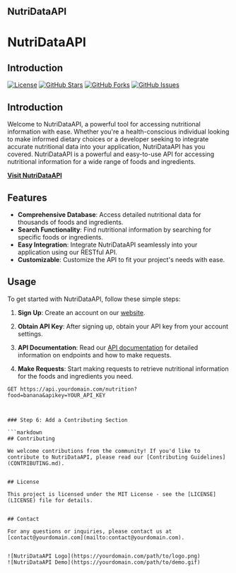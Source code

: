 ## NutriDataAPI


# NutriDataAPI

## Introduction

[![License](https://img.shields.io/badge/License-MIT-blue.svg)](https://opensource.org/licenses/MIT)
[![GitHub Stars](https://img.shields.io/github/stars/NandiLov/NutriDataAPI.svg)](https://github.com/yourusername/NutriDataAPI/stargazers)
[![GitHub Forks](https://img.shields.io/github/forks/NandiLov/NutriDataAPI.svg)](https://github.com/yourusername/NutriDataAPI/network/members)
[![GitHub Issues](https://img.shields.io/github/issues/NandiLov/NutriDataAPI.svg)](https://github.com/yourusername/NutriDataAPI/issues)

## Introduction
Welcome to NutriDataAPI, a powerful tool for accessing nutritional information with ease. Whether you're a health-conscious individual looking to make informed dietary choices or a developer seeking to integrate accurate nutritional data into your application, NutriDataAPI has you covered.
NutriDataAPI is a powerful and easy-to-use API for accessing nutritional information for a wide range of foods and ingredients.


**[Visit NutriDataAPI](https://nandilov.github.io/NutriData)**

## Features

- **Comprehensive Database**: Access detailed nutritional data for thousands of foods and ingredients.
- **Search Functionality**: Find nutritional information by searching for specific foods or ingredients.
- **Easy Integration**: Integrate NutriDataAPI seamlessly into your application using our RESTful API.
- **Customizable**: Customize the API to fit your project's needs with ease.


## Usage

To get started with NutriDataAPI, follow these simple steps:

1. **Sign Up**: Create an account on our [website]([https://yourdomain.com/signup](https://nandilov.github.io/NutriData)).

2. **Obtain API Key**: After signing up, obtain your API key from your account settings.

3. **API Documentation**: Read our [API documentation](https://nutridata.pythonanywhere.com/food/) for detailed information on endpoints and how to make requests.

4. **Make Requests**: Start making requests to retrieve nutritional information for the foods and ingredients you need.

```http
GET https://api.yourdomain.com/nutrition?food=banana&apikey=YOUR_API_KEY



### Step 6: Add a Contributing Section

```markdown
## Contributing

We welcome contributions from the community! If you'd like to contribute to NutriDataAPI, please read our [Contributing Guidelines](CONTRIBUTING.md).


## License

This project is licensed under the MIT License - see the [LICENSE](LICENSE) file for details.


## Contact

For any questions or inquiries, please contact us at [contact@yourdomain.com](mailto:contact@yourdomain.com).


![NutriDataAPI Logo](https://yourdomain.com/path/to/logo.png)
![NutriDataAPI Demo](https://yourdomain.com/path/to/demo.gif)


